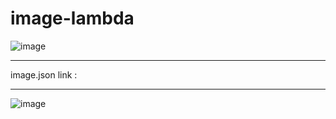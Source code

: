 # image-lambda
![image](https://github.com/BasharIrani23/image-lambda/assets/129655131/bf884a20-5746-432e-8f53-a6f45e06457d)
***
image.json link : [](https://class17.s3.amazonaws.com/image.json)
***
![image](https://github.com/BasharIrani23/image-lambda/assets/129655131/9687ae68-01fd-4eb3-91e9-cb3986da3017)


